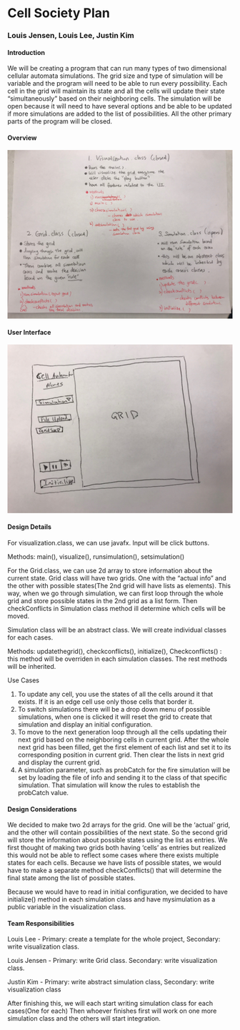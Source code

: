 # Cell Society Plan
### Louis Jensen, Louis Lee, Justin Kim

#### Introduction
We will be creating a program that can run many types of two
 dimensional cellular automata simulations. The grid size 
 and type of simulation will be variable and the program 
 will need to be able to run every possibility. Each cell 
 in the grid will maintain its state and all the cells will 
 update their state “simultaneously” based on their 
 neighboring cells. The simulation will be open because 
 it will need to have several options and be able to be 
 updated if more simulations are added to the list of 
 possibilities. All the other primary parts of the program 
 will be closed. 
 
#### Overview
![Program Overview](resources/cellOverview.jpg)

#### User Interface
![Example GUI](resources/gridUI.jpg)

#### Design Details
For visualization.class, we can use javafx. Input will 
be click buttons. 

Methods: main(), visualize(), runsimulation(), setsimulation()

For the Grid.class, we can use 2d array to store 
information about the current state. 
Grid class will have two grids. One with the “actual info”
and the other with possible states(The 2nd grid will 
have lists as elements). This way, when we go through 
simulation, we can first loop through the whole grid 
and store possible states in the 2nd grid as a list 
form. Then checkConflicts in Simulation class method
 ill determine which cells will be moved. 
	
Simulation class will be an abstract class. We will 
create individual classes for each cases. 

Methods: updatethegrid(), checkconflicts(), initialize(), 
        Checkconflicts() : this method will be overriden in each simulation classes.  The rest methods will be inherited. 


Use Cases
1. To update any cell, you use the states of all the cells 
around it that exists. If it is an edge cell use only 
those cells that border it. 
2. To switch simulations there will be a drop down 
menu of possible simulations, when one is clicked it 
will reset the grid to create that simulation and display 
an initial configuration.
3. To move to the next generation loop through all the 
cells updating their next grid based on the neighboring 
cells in current grid. After the whole next grid has been 
filled, get the first element of each list and set it 
to its corresponding position in current grid. Then clear 
the lists in next grid and display the current grid.
4. A simulation parameter, such as probCatch for the 
fire simulation will be set by loading the file of info 
and sending it to the class of that specific simulation. 
That simulation will know the rules to establish the 
probCatch value.

#### Design Considerations
We decided to make two 2d arrays for the grid. One will be
the ‘actual’ grid, and the other will contain possibilities 
of the next state. So the second grid will store the 
information about possible states using the list as 
entries. We first thought of making two grids both having 
‘cells’ as entries but realized this would not be able 
to reflect some cases where there exists multiple states 
for each cells. Because we have lists of possible states,
we would have to make a separate method checkConflicts() 
that will determine the final state among the list of 
possible states. 

Because we would have to read in initial configuration, 
we decided to have initialize() method in each simulation 
class and have mysimulation as a public variable in the 
visualization class. 

#### Team Responsibilities 
Louis Lee - Primary: create a template for the whole 
project, Secondary: write visualization class. 

Louis Jensen - Primary: write Grid class. Secondary: 
write visualization class.

Justin Kim - Primary: write abstract simulation 
class, Secondary: write visualization class 

After finishing this, we will each start writing simulation class for each cases(One for each) 
Then whoever finishes first will work on one more simulation class and the others will start integration. 
